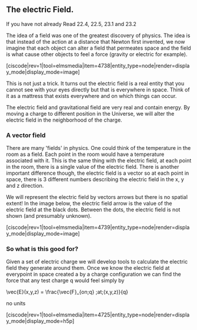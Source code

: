 ## The electric Field. 

<stop-note title="Read Knight 4ed" icon="stopnoteicons:book-icon">
<span slot="message">If you have not already Read 22.4, 22.5, 23.1 and 23.2</span>
</stop-note>

The idea of a field was one of the greatest discovery of physics. The idea is that instead of the action at a distance that Newton first invented, we now imagine that each object can alter a field that permeates space and the field is what cause other objects to feel a force (gravity or electric for example).

[ciscode|rev=1|tool=elmsmedia|item=4738|entity_type=node|render=display_mode|display_mode=image]

This is not just a trick. It turns out the electric field is a real entity that you cannot see with your eyes directly but that is everywhere in space. Think of it as a mattress that exists everywhere and on which things can occur. 

<lrndesign-sidenote label="Instructor Note" icon="bookmark" bg-color="#c2e5f2">
The electric field and gravitational field are very real and contain energy. By moving a charge to different position in the Universe, we will alter the electric field in the neighborhood of the charge. 
</lrndesign-sidenote>


### A vector field

There are many 'fields' in physics. One could think of the temperature in the room as a field. Each point in the room would have a temperature associated with it. This is the same thing with the electric field, at each point in the room, there is a single value of the electric field. There is another important difference though, the electric field is a vector so at each point in space, there is 3 different numbers describing the electric field in the x, y and z direction. 

<lrndesign-sidenote label="Instructor Note" icon="bookmark" bg-color="#c2e5f2">
We will represent the electric field by vectors arrows but there is no spatial extent! In the image below, the electric field arrow is the value of the electric field at the black dots. Between the dots, the electric field is not shown (and presumably unknown). 
</lrndesign-sidenote>

[ciscode|rev=1|tool=elmsmedia|item=4739|entity_type=node|render=display_mode|display_mode=image]

### So what is this good for?

Given a set of electric charge we will develop tools to calculate the electric field they generate around them. Once we know the electric field at everypoint in space created a by a charge configuration we can find the force that any test charge q would feel simply by

<lrn-math>\vec{E}(x,y,z) = \frac{\vec{F}_{on\;q} \;at\;(x,y,z)}{q}</lrn-math>


no units

[ciscode|rev=1|tool=elmsmedia|item=4725|entity_type=node|render=display_mode|display_mode=h5p]